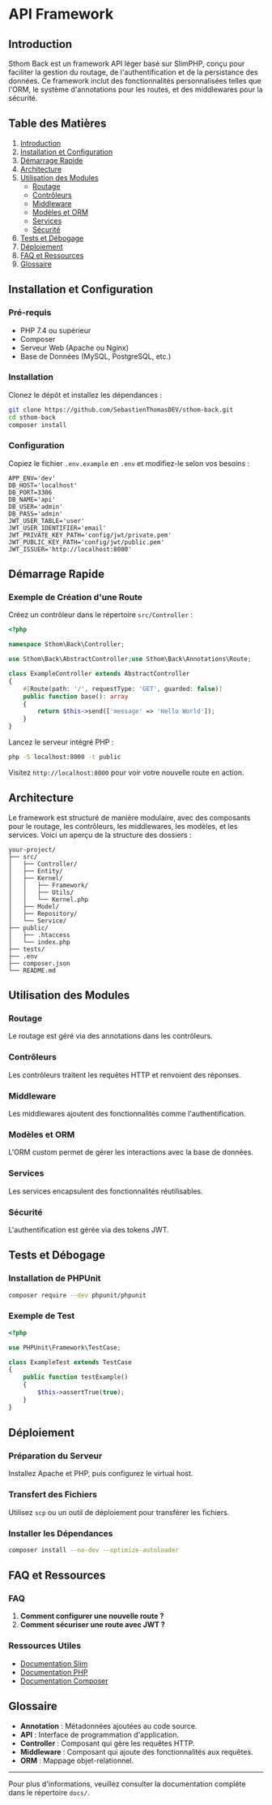 

# API Framework

## Introduction

Sthom Back est un framework API léger basé sur SlimPHP, conçu pour faciliter la gestion du routage, de l'authentification et de la persistance des données. Ce framework inclut des fonctionnalités personnalisées telles que l'ORM, le système d'annotations pour les routes, et des middlewares pour la sécurité.

## Table des Matières

1. [Introduction](#introduction)
2. [Installation et Configuration](#installation-et-configuration)
3. [Démarrage Rapide](#démarrage-rapide)
4. [Architecture](#architecture)
5. [Utilisation des Modules](#utilisation-des-modules)
   - [Routage](#routage)
   - [Contrôleurs](#contrôleurs)
   - [Middleware](#middleware)
   - [Modèles et ORM](#modèles-et-orm)
   - [Services](#services)
   - [Sécurité](#sécurité)
6. [Tests et Débogage](#tests-et-débogage)
7. [Déploiement](#déploiement)
8. [FAQ et Ressources](#faq-et-ressources)
9. [Glossaire](#glossaire)

## Installation et Configuration

### Pré-requis

- PHP 7.4 ou supérieur
- Composer
- Serveur Web (Apache ou Nginx)
- Base de Données (MySQL, PostgreSQL, etc.)

### Installation

Clonez le dépôt et installez les dépendances :

```bash
git clone https://github.com/SebastienThomasDEV/sthom-back.git
cd sthom-back
composer install
```

### Configuration

Copiez le fichier `.env.example` en `.env` et modifiez-le selon vos besoins :

```env
APP_ENV='dev'
DB_HOST='localhost'
DB_PORT=3306
DB_NAME='api'
DB_USER='admin'
DB_PASS='admin'
JWT_USER_TABLE='user'
JWT_USER_IDENTIFIER='email'
JWT_PRIVATE_KEY_PATH='config/jwt/private.pem'
JWT_PUBLIC_KEY_PATH='config/jwt/public.pem'
JWT_ISSUER='http://localhost:8000'
```

## Démarrage Rapide

### Exemple de Création d'une Route

Créez un contrôleur dans le répertoire `src/Controller` :

```php
<?php

namespace Sthom\Back\Controller;

use Sthom\Back\AbstractController;use Sthom\Back\Annotations\Route;

class ExampleController extends AbstractController
{
    #[Route(path: '/', requestType: 'GET', guarded: false)]
    public function base(): array
    {
        return $this->send(['message' => 'Hello World']);
    }
}
```

Lancez le serveur intégré PHP :

```bash
php -S localhost:8000 -t public
```

Visitez `http://localhost:8000` pour voir votre nouvelle route en action.

## Architecture

Le framework est structuré de manière modulaire, avec des composants pour le routage, les contrôleurs, les middlewares, les modèles, et les services. Voici un aperçu de la structure des dossiers :

```
your-project/
├── src/
│   ├── Controller/
│   ├── Entity/
│   ├── Kernel/
│   │   ├── Framework/
│   │   ├── Utils/
│   │   └── Kernel.php
│   ├── Model/
│   ├── Repository/
│   └── Service/
├── public/
│   ├── .htaccess
│   └── index.php
├── tests/
├── .env
├── composer.json
└── README.md
```

## Utilisation des Modules

### Routage

Le routage est géré via des annotations dans les contrôleurs.

### Contrôleurs

Les contrôleurs traitent les requêtes HTTP et renvoient des réponses.

### Middleware

Les middlewares ajoutent des fonctionnalités comme l'authentification.

### Modèles et ORM

L'ORM custom permet de gérer les interactions avec la base de données.

### Services

Les services encapsulent des fonctionnalités réutilisables.

### Sécurité

L'authentification est gérée via des tokens JWT.

## Tests et Débogage

### Installation de PHPUnit

```bash
composer require --dev phpunit/phpunit
```

### Exemple de Test

```php
<?php

use PHPUnit\Framework\TestCase;

class ExampleTest extends TestCase
{
    public function testExample()
    {
        $this->assertTrue(true);
    }
}
```

## Déploiement

### Préparation du Serveur

Installez Apache et PHP, puis configurez le virtual host.

### Transfert des Fichiers

Utilisez `scp` ou un outil de déploiement pour transférer les fichiers.

### Installer les Dépendances

```bash
composer install --no-dev --optimize-autoloader
```

## FAQ et Ressources

### FAQ

1. **Comment configurer une nouvelle route ?**
2. **Comment sécuriser une route avec JWT ?**

### Ressources Utiles

- [Documentation Slim](https://www.slimframework.com/docs/v4/)
- [Documentation PHP](https://www.php.net/docs.php)
- [Documentation Composer](https://getcomposer.org/doc/)

## Glossaire

- **Annotation** : Métadonnées ajoutées au code source.
- **API** : Interface de programmation d'application.
- **Controller** : Composant qui gère les requêtes HTTP.
- **Middleware** : Composant qui ajoute des fonctionnalités aux requêtes.
- **ORM** : Mappage objet-relationnel.

---

Pour plus d'informations, veuillez consulter la documentation complète dans le répertoire `docs/`.
